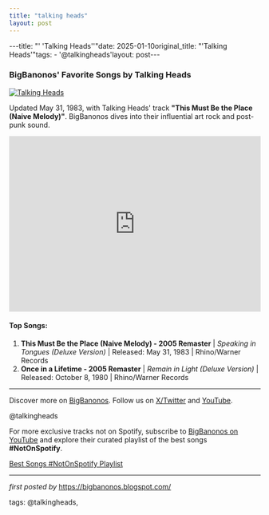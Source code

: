 ```yaml
---
title: "talking heads"
layout: post
---
```

---title: "' 'Talking Heads''"date: 2025-01-10original_title: "'Talking Heads'"tags:  - '@talkingheads'layout: post---<h3>BigBanonos' Favorite Songs by Talking Heads</h3><div > <a href="https://rockhall.com/wp-content/uploads/2024/03/talkingheads_001.jpg" target="_blank"> <img src="https://rockhall.com/wp-content/uploads/2024/03/talkingheads_001.jpg" alt="Talking Heads"> </a></div><p>Updated May 31, 1983, with Talking Heads' track <strong>"This Must Be the Place (Naive Melody)"</strong>. BigBanonos dives into their influential art rock and post-punk sound.</p><iframe src="https://open.spotify.com/embed/playlist/1KpHp6Jphc3dIVPZ1xQtvB?utm_source=generator" width="100%" height="352" frameBorder="0" allowfullscreen="" allow="autoplay; clipboard-write; encrypted-media; fullscreen; picture-in-picture" loading="lazy"></iframe><h4>Top Songs:</h4><ol> <li><strong>This Must Be the Place (Naive Melody) - 2005 Remaster</strong> | <em>Speaking in Tongues (Deluxe Version)</em> | Released: May 31, 1983 | Rhino/Warner Records</li> <li><strong>Once in a Lifetime - 2005 Remaster</strong> | <em>Remain in Light (Deluxe Version)</em> | Released: October 8, 1980 | Rhino/Warner Records</li></ol><hr /><p>Discover more on <a href="https://bigbanonos.blogspot.com/" target="_blank">BigBanonos</a>. Follow us on <a href="https://x.com/bigbanonos" target="_blank">X/Twitter</a> and <a href="https://www.youtube.com/@BigBanonos" target="_blank">YouTube</a>.</p><p>@talkingheads</p><!--Subscribe and Playlist Links--><div>    <p>For more exclusive tracks not on Spotify, subscribe to <a href="https://www.youtube.com/@BigBanonos" target="_blank">BigBanonos on YouTube</a> and explore their curated playlist of the best songs <strong>#NotOnSpotify</strong>.</p>    <p><a href="https://www.youtube.com/playlist?list=PLtuNtuTatqI0kFahUCbtbfenC_ET5O_tr" target="_blank">Best Songs #NotOnSpotify Playlist<br /></a></p></div><hr /><p><em>first posted by</em> <a href="https://bigbanonos.blogspot.com/" rel="noopener" target="_new">https://bigbanonos.blogspot.com/</a></p><p>tags: @talkingheads,</p>